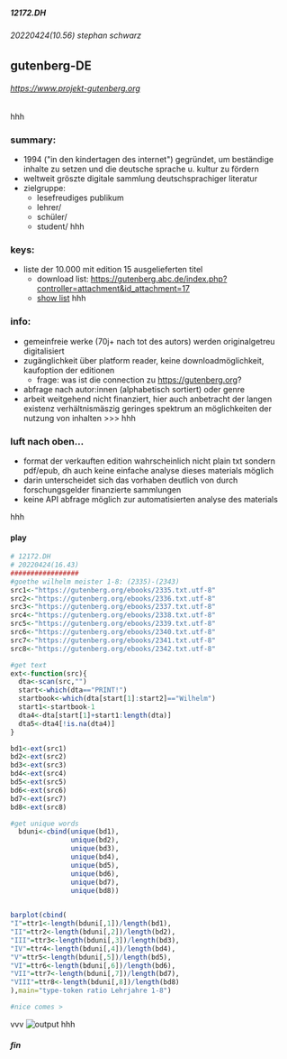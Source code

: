 ##### 12172.DH
###### 20220424(10.56) stephan schwarz
## gutenberg-DE
###### <https://www.projekt-gutenberg.org>
hhh
### summary:
- 1994 ("in den kindertagen des internet") gegründet, um beständige inhalte zu setzen und die deutsche sprache u. kultur zu fördern
- weltweit gröszte digitale sammlung deutschsprachiger literatur
- zielgruppe: 
    - lesefreudiges publikum
    - lehrer/
    - schüler/ 
    - student/
hhh 
### keys:
- liste der 10.000 mit edition 15 ausgelieferten titel 
    - download list: <https://gutenberg.abc.de/index.php?controller=attachment&id_attachment=17>
    - [show list](allworka.htm)
hhh
### info:
- gemeinfreie werke (70j+ nach tot des autors) werden originalgetreu digitalisiert
- zugänglichkeit über platform reader, keine downloadmöglichkeit, kaufoption der editionen
    - frage: was ist die connection zu <https://gutenberg.org>?
- abfrage nach autor:innen (alphabetisch sortiert) oder genre
- arbeit weitgehend nicht finanziert, hier auch anbetracht der langen existenz verhältnismäszig geringes spektrum an möglichkeiten der nutzung von inhalten >>>
hhh
### luft nach oben...
- format der verkauften edition wahrscheinlich nicht plain txt sondern pdf/epub, dh auch keine einfache analyse dieses materials möglich
- darin unterscheidet sich das vorhaben deutlich von durch forschungsgelder finanzierte sammlungen
- keine API abfrage möglich zur automatisierten analyse des materials

hhh
#### play
```r
# 12172.DH
# 20220424(16.43)
#################
#goethe wilhelm meister 1-8: (2335)-(2343)
src1<-"https://gutenberg.org/ebooks/2335.txt.utf-8"
src2<-"https://gutenberg.org/ebooks/2336.txt.utf-8"
src3<-"https://gutenberg.org/ebooks/2337.txt.utf-8"
src4<-"https://gutenberg.org/ebooks/2338.txt.utf-8"
src5<-"https://gutenberg.org/ebooks/2339.txt.utf-8"
src6<-"https://gutenberg.org/ebooks/2340.txt.utf-8"
src7<-"https://gutenberg.org/ebooks/2341.txt.utf-8"
src8<-"https://gutenberg.org/ebooks/2342.txt.utf-8"

#get text
ext<-function(src){
  dta<-scan(src,"")
  start<-which(dta=="PRINT!")
  startbook<-which(dta[start[1]:start2]=="Wilhelm")
  start1<-startbook-1
  dta4<-dta[start[1]+start1:length(dta)]
  dta5<-dta4[!is.na(dta4)]
}

bd1<-ext(src1)
bd2<-ext(src2)
bd3<-ext(src3)
bd4<-ext(src4)
bd5<-ext(src5)
bd6<-ext(src6)
bd7<-ext(src7)
bd8<-ext(src8)

#get unique words
  bduni<-cbind(unique(bd1),
               unique(bd2),
               unique(bd3),
               unique(bd4),
               unique(bd5),
               unique(bd6),
               unique(bd7),
               unique(bd8))

  
barplot(cbind(
"I"=ttr1<-length(bduni[,1])/length(bd1),
"II"=ttr2<-length(bduni[,2])/length(bd2),
"III"=ttr3<-length(bduni[,3])/length(bd3),
"IV"=ttr4<-length(bduni[,4])/length(bd4),
"V"=ttr5<-length(bduni[,5])/length(bd5),
"VI"=ttr6<-length(bduni[,6])/length(bd6),
"VII"=ttr7<-length(bduni[,7])/length(bd7),
"VIII"=ttr8<-length(bduni[,8])/length(bd8)
),main="type-token ratio Lehrjahre 1-8")

#nice comes >
```
vvv
![output](https://github.com/esteeschwarz/essais/raw/main/docs/DH/R/meister001.png)
hhh
##### fin